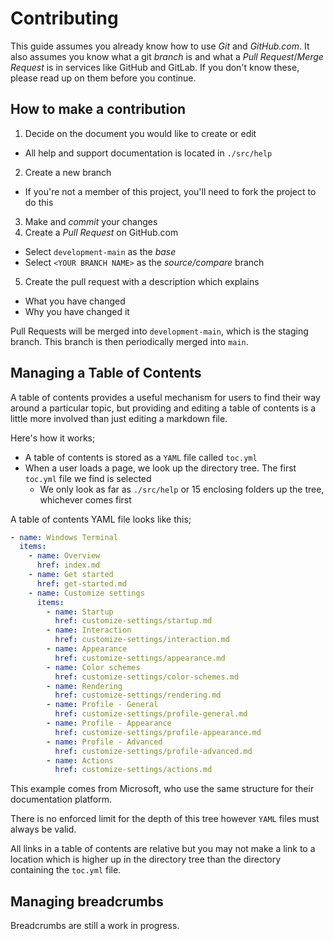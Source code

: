 # Contributing

This guide assumes you already know how to use *Git* and *GitHub.com*. It also assumes you know what a git *branch* is and what a *Pull Request*/*Merge Request* is in services like GitHub and GitLab. If you don't know these, please read up on them before you continue.

## How to make a contribution

1. Decide on the document you would like to create or edit
  * All help and support documentation is located in `./src/help`
2. Create a new branch
  * If you're not a member of this project, you'll need to fork the project to do this
3. Make and *commit* your changes
4. Create a *Pull Request* on GitHub.com
  * Select `development-main` as the *base*
  * Select `<YOUR BRANCH NAME>` as the *source/compare* branch
5. Create the pull request with a description which explains
  * What you have changed
  * Why you have changed it

Pull Requests will be merged into `development-main`, which is the staging branch. This branch is then periodically merged into `main`.

## Managing a Table of Contents

A table of contents provides a useful mechanism for users to find their way around a particular topic, but providing and editing a table of contents is a little more involved than just editing a markdown file.

Here's how it works;

* A table of contents is stored as a `YAML` file called `toc.yml`
* When a user loads a page, we look up the directory tree. The first `toc.yml` file we find is selected
  * We only look as far as `./src/help` or 15 enclosing folders up the tree, whichever comes first

A table of contents YAML file looks like this;

```yaml
- name: Windows Terminal
  items: 
    - name: Overview
      href: index.md
    - name: Get started
      href: get-started.md
    - name: Customize settings
      items:
        - name: Startup
          href: customize-settings/startup.md
        - name: Interaction
          href: customize-settings/interaction.md
        - name: Appearance
          href: customize-settings/appearance.md
        - name: Color schemes
          href: customize-settings/color-schemes.md
        - name: Rendering
          href: customize-settings/rendering.md
        - name: Profile - General
          href: customize-settings/profile-general.md
        - name: Profile - Appearance
          href: customize-settings/profile-appearance.md
        - name: Profile - Advanced
          href: customize-settings/profile-advanced.md
        - name: Actions
          href: customize-settings/actions.md
```

This example comes from Microsoft, who use the same structure for their documentation platform.

There is no enforced limit for the depth of this tree however `YAML` files must always be valid.

All links in a table of contents are relative but you may not make a link to a location which is higher up in the directory tree than the directory containing the `toc.yml` file.

## Managing breadcrumbs

Breadcrumbs are still a work in progress.